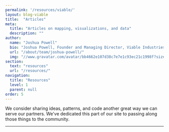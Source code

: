 ```yaml
---
permalink: '/resources/viable/'
layout: blog-viable
title:  "Articles"
meta:
  title: "Articles on mapping, visualizations, and data"
  description: ""
author:
  name: "Joshua Powell"
  bio: "Joshua Powell, Founder and Managing Director, Viable Industries, L.L.C."
  url: "/about/team/joshua-powell/"
  img: "//www.gravatar.com/avatar/bb4662e107d38c7e7e1c93ec21c1998f?size=172"
section: 
  text: "resources"
  url: "/resources/"
navigation:
  title: "Resources"
  level: 1
  parent: null
order: 5
---
```

We consider sharing ideas, patterns, and code another great way we can serve our partners. We've dedicated this part of our site to passing along those things to the community.

<hr />